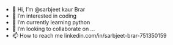 - 👋 Hi, I’m @sarbjeet kaur Brar
- 👀 I’m interested in coding
- 🌱 I’m currently learning python
- 💞️ I’m looking to collaborate on ...
- 📫 How to reach me linkedin.com/in/sarbjeet-brar-751350159

<!---
sarbjee/sarbjee is a ✨ special ✨ repository because its `README.md` (this file) appears on your GitHub profile.
You can click the Preview link to take a look at your changes.
--->
